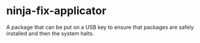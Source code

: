 # ninja-fix-applicator
A package that can be put on a USB key to ensure that packages are safely installed and then the system halts.
